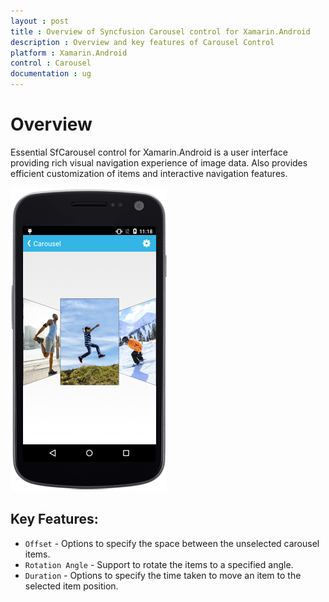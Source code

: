 ```yaml
---
layout : post
title : Overview of Syncfusion Carousel control for Xamarin.Android
description : Overview and key features of Carousel Control
platform : Xamarin.Android
control : Carousel
documentation : ug
---
```


# Overview

Essential SfCarousel control for Xamarin.Android is a user interface providing rich visual navigation experience of image data. Also provides efficient customization of items and interactive navigation features. 

![](images/carousel.png)

## Key Features:

* `Offset` - Options to specify the space between the unselected carousel items.
* `Rotation Angle` - Support to rotate the items to a specified angle.
* `Duration` - Options to specify the time taken to move an item to the selected item position.

